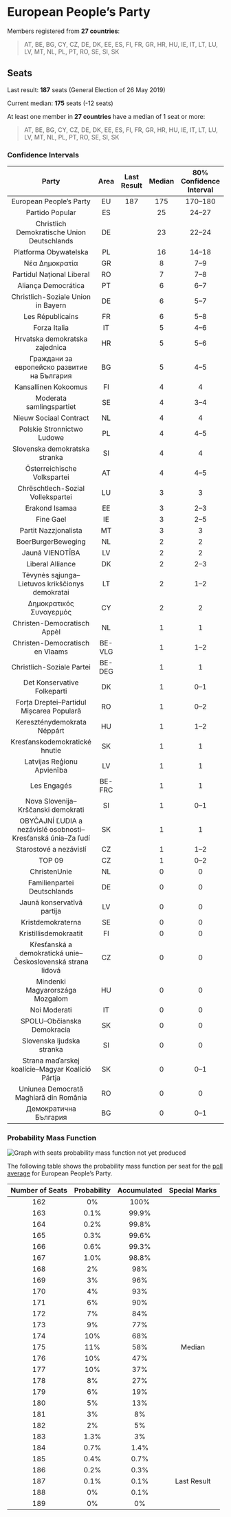 # European People’s Party

Members registered from **27 countries**:

> AT, BE, BG, CY, CZ, DE, DK, EE, ES, FI, FR, GR, HR, HU, IE, IT, LT, LU, LV, MT, NL, PL, PT, RO, SE, SI, SK

## Seats

Last result: **187** seats (General Election of 26 May 2019)

Current median: **175** seats (-12 seats)

At least one member in **27 countries** have a median of 1 seat or more:

> AT, BE, BG, CY, CZ, DE, DK, EE, ES, FI, FR, GR, HR, HU, IE, IT, LT, LU, LV, MT, NL, PL, PT, RO, SE, SI, SK

### Confidence Intervals

| Party | Area | Last Result | Median | 80% Confidence Interval | 90% Confidence Interval | 95% Confidence Interval | 99% Confidence Interval |
|:-----:|:----:|:-----------:|:------:|:-----------------------:|:-----------------------:|:-----------------------:|:-----------------------:|
| European People’s Party | EU | 187 | 175 | 170–180 | 169–181 | 168–183 | 165–185 |
| Partido Popular | ES | | 25 | 24–27 | 23–28 | 23–28 | 22–30 |
| Christlich Demokratische Union Deutschlands | DE | | 23 | 22–24 | 22–24 | 22–24 | 20–26 |
| Platforma Obywatelska | PL | | 16 | 14–18 | 14–18 | 13–18 | 13–19 |
| Νέα Δημοκρατία | GR | | 8 | 7–9 | 7–9 | 7–9 | 7–10 |
| Partidul Național Liberal | RO | | 7 | 7–8 | 6–9 | 6–9 | 6–9 |
| Aliança Democrática | PT | | 6 | 6–7 | 6–7 | 5–7 | 5–8 |
| Christlich-Soziale Union in Bayern | DE | | 6 | 5–7 | 5–7 | 5–8 | 5–9 |
| Les Républicains | FR | | 6 | 5–8 | 5–8 | 4–8 | 0–9 |
| Forza Italia | IT | | 5 | 4–6 | 3–6 | 3–6 | 3–7 |
| Hrvatska demokratska zajednica | HR | | 5 | 5–6 | 5–6 | 5–6 | 4–6 |
| Граждани за европейско развитие на България | BG | | 5 | 4–5 | 4–6 | 4–6 | 4–6 |
| Kansallinen Kokoomus | FI | | 4 | 4 | 4–5 | 4–5 | 3–5 |
| Moderata samlingspartiet | SE | | 4 | 3–4 | 3–4 | 3–5 | 3–5 |
| Nieuw Sociaal Contract | NL | | 4 | 4 | 4 | 4 | 4–5 |
| Polskie Stronnictwo Ludowe | PL | | 4 | 4–5 | 4–5 | 3–5 | 3–6 |
| Slovenska demokratska stranka | SI | | 4 | 4 | 3–5 | 3–5 | 3–5 |
| Österreichische Volkspartei | AT | | 4 | 4–5 | 4–5 | 4–5 | 3–6 |
| Chrëschtlech-Sozial Vollekspartei | LU | | 3 | 3 | 3 | 3 | 3 |
| Erakond Isamaa | EE | | 3 | 2–3 | 2–3 | 2–3 | 2–3 |
| Fine Gael | IE | | 3 | 2–5 | 2–5 | 2–5 | 2–5 |
| Partit Nazzjonalista | MT | | 3 | 3 | 3 | 2–3 | 2–3 |
| BoerBurgerBeweging | NL | | 2 | 2 | 1–2 | 1–2 | 1–2 |
| Jaunā VIENOTĪBA | LV | | 2 | 2 | 2 | 2 | 1–2 |
| Liberal Alliance | DK | | 2 | 2–3 | 2–3 | 2–3 | 1–3 |
| Tėvynės sąjunga–Lietuvos krikščionys demokratai | LT | | 2 | 1–2 | 1–2 | 1–2 | 1–2 |
| Δημοκρατικός Συναγερμός | CY | | 2 | 2 | 1–2 | 1–2 | 1–2 |
| Christen-Democratisch Appèl | NL | | 1 | 1 | 1 | 1 | 1 |
| Christen-Democratisch en Vlaams | BE-VLG | | 1 | 1–2 | 1–2 | 1–2 | 1–2 |
| Christlich-Soziale Partei | BE-DEG | | 1 | 1 | 1 | 1 | 1 |
| Det Konservative Folkeparti | DK | | 1 | 0–1 | 0–1 | 0–1 | 0–1 |
| Forța Dreptei–Partidul Mișcarea Populară | RO | | 1 | 0–2 | 0–2 | 0–2 | 0–2 |
| Kereszténydemokrata Néppárt | HU | | 1 | 1–2 | 1–2 | 1–2 | 1–2 |
| Kresťanskodemokratické hnutie | SK | | 1 | 1 | 1–2 | 1–2 | 0–2 |
| Latvijas Reģionu Apvienība | LV | | 1 | 1 | 1 | 1 | 1 |
| Les Engagés | BE-FRC | | 1 | 1 | 1 | 0–1 | 0–1 |
| Nova Slovenija–Krščanski demokrati | SI | | 1 | 0–1 | 0–1 | 0–1 | 0–1 |
| OBYČAJNÍ ĽUDIA a nezávislé osobnosti–Kresťanská únia–Za ľudí | SK | | 1 | 1 | 0–1 | 0–1 | 0–2 |
| Starostové a nezávislí | CZ | | 1 | 1–2 | 1–2 | 1–2 | 0–2 |
| TOP 09 | CZ | | 1 | 0–2 | 0–2 | 0–2 | 0–2 |
| ChristenUnie | NL | | 0 | 0 | 0 | 0 | 0 |
| Familienpartei Deutschlands | DE | | 0 | 0 | 0 | 0 | 0–1 |
| Jaunā konservatīvā partija | LV | | 0 | 0 | 0 | 0 | 0 |
| Kristdemokraterna | SE | | 0 | 0 | 0–1 | 0–1 | 0–1 |
| Kristillisdemokraatit | FI | | 0 | 0 | 0–1 | 0–1 | 0–1 |
| Křesťanská a demokratická unie–Československá strana lidová | CZ | | 0 | 0 | 0 | 0 | 0 |
| Mindenki Magyarországa Mozgalom | HU | | 0 | 0 | 0 | 0 | 0 |
| Noi Moderati | IT | | 0 | 0 | 0 | 0 | 0 |
| SPOLU–Občianska Demokracia | SK | | 0 | 0 | 0 | 0 | 0 |
| Slovenska ljudska stranka | SI | | 0 | 0 | 0 | 0 | 0 |
| Strana maďarskej koalície–Magyar Koalíció Pártja | SK | | 0 | 0–1 | 0–1 | 0–1 | 0–1 |
| Uniunea Democrată Maghiară din România | RO | | 0 | 0 | 0–2 | 0–2 | 0–2 |
| Демократична България | BG | | 0 | 0–1 | 0–1 | 0–1 | 0–1 |

### Probability Mass Function

![Graph with seats probability mass function not yet produced](average-2024-01-31-seats-pmf-europeanpeople’sparty.png "Seats Probability Mass Function")

The following table shows the probability mass function per seat for the [poll average](average-2024-01-31.html) for European People’s Party.

| Number of Seats | Probability | Accumulated | Special Marks |
|:---------------:|:-----------:|:-----------:|:-------------:|
| 162 | 0% | 100% |  |
| 163 | 0.1% | 99.9% |  |
| 164 | 0.2% | 99.8% |  |
| 165 | 0.3% | 99.6% |  |
| 166 | 0.6% | 99.3% |  |
| 167 | 1.0% | 98.8% |  |
| 168 | 2% | 98% |  |
| 169 | 3% | 96% |  |
| 170 | 4% | 93% |  |
| 171 | 6% | 90% |  |
| 172 | 7% | 84% |  |
| 173 | 9% | 77% |  |
| 174 | 10% | 68% |  |
| 175 | 11% | 58% | Median |
| 176 | 10% | 47% |  |
| 177 | 10% | 37% |  |
| 178 | 8% | 27% |  |
| 179 | 6% | 19% |  |
| 180 | 5% | 13% |  |
| 181 | 3% | 8% |  |
| 182 | 2% | 5% |  |
| 183 | 1.3% | 3% |  |
| 184 | 0.7% | 1.4% |  |
| 185 | 0.4% | 0.7% |  |
| 186 | 0.2% | 0.3% |  |
| 187 | 0.1% | 0.1% | Last Result |
| 188 | 0% | 0.1% |  |
| 189 | 0% | 0% |  |


